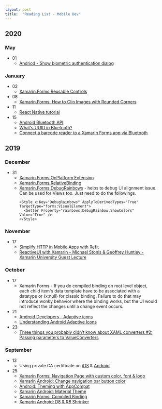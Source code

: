 ```yaml
---
layout: post
title:  "Reading List - Mobile Dev"
---
```


## 2020

### May
- 01
  - [Andriod - Show biometric authentication dialog](https://developer.android.com/training/sign-in/biometric-auth)
  
### January
- 02
  - [Xamarin.Forms Reusable Controls](https://redpillxamarin.com/2017/01/28/206-reusable-controls/)
- 08
  - [Xamarin.Forms: How to Clip Images with Rounded Corners](https://montemagno.com/xamarin-forms-how-to-clip-images-with-rounded-corners/)
- 11
  - [React Native tutorial](https://facebook.github.io/react-native/docs/tutorial)
- 15
  - [Android Bluetooth API](https://developer.android.com/guide/topics/connectivity/bluetooth)
  - [What's UUID in Bluetooth?](https://stackoverflow.com/questions/13964342/android-how-do-bluetooth-uuids-work)
  - [Connect a barcode reader to a Xamarin Forms app via Bluetooth](https://acaliaro.wordpress.com/2017/02/07/connect-a-barcode-reader-to-a-xamarin-forms-app-via-bluetooth/)
  
## 2019

### December
- 31
  - [Xamarin.Forms OnPlatform Extension](https://docs.microsoft.com/en-us/xamarin/xamarin-forms/xaml/markup-extensions/consuming#onplatform-markup-extension)
  - [Xamarin.Forms RelativeBinding](https://docs.microsoft.com/en-us/xamarin/xamarin-forms/app-fundamentals/data-binding/relative-bindings)
  - [Xamarin.Forms.DebugRainbows](https://github.com/sthewissen/Xamarin.Forms.DebugRainbows) - helps to debug UI alignment issue. Can be used for Views too. Just need to do the followings.
    ```
    <Style x:Key="DebugRainbows" ApplyToDerivedTypes="True" TargetType="forms:VisualElement">
      <Setter Property="rainbows:DebugRainbow.ShowColors" Value="True" />
    </Style>
    ```  
  
### November
- 17
  - [Simplify HTTP in Mobile Apps with Refit](https://www.youtube.com/watch?v=IUP0XFs6XRI)
  - [ReactiveUI with Xamarin - Michael Stonis & Geoffrey Huntley - Xamarin University Guest Lecture](https://www.youtube.com/watch?v=vydDJ9CaIug)

### October
- 17
  - Xamarin Forms - If you do compiled binding on root level object, each child item's data template have to be associated with a datatype or {x:null} for classic binding. Failure to do that may introduce  wonky behavior where the binding works, but the UI would not reflect the changes until a change event occurs.
- 21
  - [Android Developers - Adaptive icons](https://developer.android.com/guide/practices/ui_guidelines/icon_design_adaptive)
  - [Understanding Android Adaptive Icons](https://medium.com/google-design/understanding-android-adaptive-icons-cee8a9de93e2)
- 23
  - [Three things you probably didn’t know about XAML converters #2: Passing parameters to ValueConverters](http://www.mobilemotion.eu/?p=657)
    
### September
- 13
  - Using private CA certificate on [iOS](https://support.apple.com/en-nz/HT204477) & [Android](https://support.google.com/pixelphone/answer/2844832?hl=en)
- 25
  - [Xamarin Forms: Navigation Page with custom color, font & logo](https://github.com/jsuarezruiz/xamarin-forms-customnavigationpage)
  - [Xamarin Android: Change navigation bar button color](https://forums.xamarin.com/discussion/103317/change-navigation-bar-back-button-color-in-xamarin-android)
  - [Android: Theming with AppCompat](https://medium.com/androiddevelopers/theming-with-appcompat-1a292b754b35)
  - [Xamarin Android: Material Theme](https://docs.microsoft.com/en-us/xamarin/android/user-interface/material-theme)
  - [Xamarin Forms: Compiled Binding](https://docs.microsoft.com/en-gb/xamarin/xamarin-forms/app-fundamentals/data-binding/compiled-bindings)
  - [Xamarin Android: D8 & R8 Shrinker](https://devblogs.microsoft.com/xamarin/androids-d8-dexer-and-r8-shrinker/)
  
